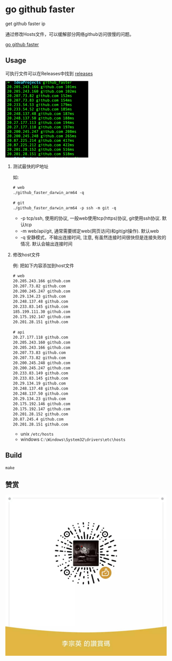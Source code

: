 # go github faster

get github faster ip

通过修改Hosts文件，可以缓解部分网络github访问很慢的问题。

[go github faster](https://github.com/lizongying/go-github-faster)

## Usage

可执行文件可以在Releases中找到 [releases](https://github.com/lizongying/go-crawler-example/releases)

![image](./screenshots/screenshot.png)

1. 测试最快的IP地址

   如:
   ```shell
   # web
   ./github_faster_darwin_arm64 -q
   
   # git
   ./github_faster_darwin_arm64 -p ssh -m git -q
   ```
    * -p tcp/ssh, 使用的协议, 一般web使用tcp(https)协议, git使用ssh协议. 默认tcp
    * -m web/api/git, 通常需要绑定web(网页访问)和git(git操作). 默认web
    * -q 安静模式，不输出连接时间, 注意, 有虽然连接时间很快但是连接失败的情况. 默认会输出连接时间

2. 修改host文件

   例: 把如下内容添加到host文件
   ```
   # web
   20.205.243.166 github.com
   20.207.73.82 github.com
   20.200.245.247 github.com
   20.29.134.23 github.com
   20.248.137.48 github.com
   20.233.83.145 github.com
   185.199.111.30 github.com
   20.175.192.147 github.com
   20.201.28.151 github.com
   
   # api
   20.27.177.118 github.com
   20.205.243.160 github.com
   20.205.243.166 github.com
   20.207.73.83 github.com
   20.207.73.82 github.com
   20.200.245.248 github.com
   20.200.245.247 github.com
   20.233.83.149 github.com
   20.233.83.145 github.com
   20.29.134.19 github.com
   20.248.137.48 github.com
   20.248.137.50 github.com
   20.29.134.23 github.com
   20.175.192.146 github.com
   20.175.192.147 github.com
   20.201.28.152 github.com
   20.87.245.4 github.com
   20.201.28.151 github.com
    ```

    * unix `/etc/hosts`
    * windows `C:\Windows\System32\drivers\etc\hosts`

## Build

```shell
make 
```

## 赞赏

![image](./screenshots/appreciate.jpeg)